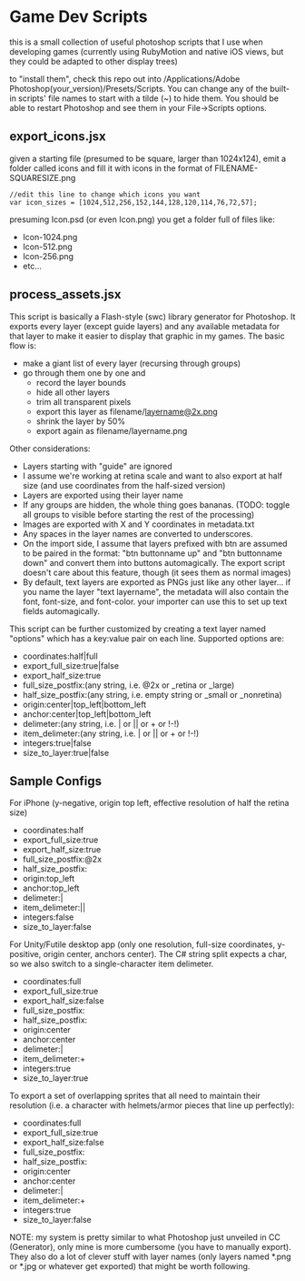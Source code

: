 Game Dev Scripts
===========
this is a small collection of useful photoshop scripts that I use when developing games (currently using RubyMotion and native iOS views, but they could be adapted to other display trees)

to "install them", check this repo out into /Applications/Adobe Photoshop(your_version)/Presets/Scripts.  You can change any of the built-in scripts' file names to start with a tilde (~) to hide them. You should be able to restart Photoshop and see them in your File->Scripts options.


export\_icons.jsx
----------
given a starting file (presumed to be square, larger than 1024x124), emit a folder called icons and fill it with icons in the format of FILENAME-SQUARESIZE.png
  
    //edit this line to change which icons you want
    var icon_sizes = [1024,512,256,152,144,128,120,114,76,72,57];
    
presuming Icon.psd (or even Icon.png) you get a folder full of files like:

 * Icon-1024.png
 * Icon-512.png
 * Icon-256.png
 * etc...
 
 
process_assets.jsx
----------

This script is basically a Flash-style (swc) library generator for Photoshop. It exports every layer (except guide layers) and any available metadata for that layer to make it easier to display that graphic in my games. The basic flow is:

* make a giant list of every layer (recursing through groups)
* go through them one by one and
  * record the layer bounds
  * hide all other layers
  * trim all transparent pixels
  * export this layer as filename/layername@2x.png
  * shrink the layer by 50%
  * export again as filename/layername.png

Other considerations:

* Layers starting with "guide" are ignored
* I assume we're working at retina scale and want to also export at half size (and use coordinates from the half-sized version)
* Layers are exported using their layer name
* If any groups are hidden, the whole thing goes bananas. (TODO: toggle all groups to visible before starting the rest of the processing)
* Images are exported with X and Y coordinates in metadata.txt
* Any spaces in the layer names are converted to underscores.
* On the import side, I assume that layers prefixed with btn are assumed to be paired in the format: "btn buttonname up" and "btn buttonname down" and convert them into buttons automagically. The export script doesn't care about this feature, though (it sees them as normal images)
* By default, text layers are exported as PNGs just like any other layer... if you name the layer "text layername", the metadata will also contain the font, font-size, and font-color. your importer can use this to set up text fields automagically.

This script can be further customized by creating a text layer named "options" which has a key:value pair on each line. Supported options are:

* coordinates:half|full
* export_full_size:true|false
* export_half_size:true
* full_size_postfix:(any string, i.e. @2x or _retina or _large)
* half_size_postfix:(any string, i.e. empty string or _small or _nonretina)
* origin:center|top_left|bottom_left
* anchor:center|top_left|bottom_left
* delimeter:(any string, i.e. | or || or + or !-!)
* item_delimeter:(any string, i.e. | or || or + or !-!)
* integers:true|false
* size_to_layer:true|false


Sample Configs
-----------------
For iPhone (y-negative, origin top left, effective resolution of half the retina size)

* coordinates:half
* export_full_size:true
* export_half_size:true
* full_size_postfix:@2x
* half_size_postfix:
* origin:top_left
* anchor:top_left
* delimeter:|
* item_delimeter:||
* integers:false
* size_to_layer:false

For Unity/Futile desktop app (only one resolution, full-size coordinates, y-positive, origin center, anchors center). The C# string split expects a char, so we also switch to a single-character item delimeter.

* coordinates:full
* export_full_size:true
* export_half_size:false
* full_size_postfix:
* half_size_postfix:
* origin:center
* anchor:center
* delimeter:|
* item_delimeter:+
* integers:true
* size_to_layer:true

To export a set of overlapping sprites that all need to maintain their resolution (i.e. a character with helmets/armor pieces that line up perfectly):

* coordinates:full
* export_full_size:true
* export_half_size:false
* full_size_postfix:
* half_size_postfix:
* origin:center
* anchor:center
* delimeter:|
* item_delimeter:+
* integers:true
* size_to_layer:false


NOTE: my system is pretty similar to what Photoshop just unveiled in CC (Generator), only mine is more cumbersome (you have to manually export). They also do a lot of clever stuff with layer names (only layers named *.png or *.jpg or whatever get exported) that might be worth following.
